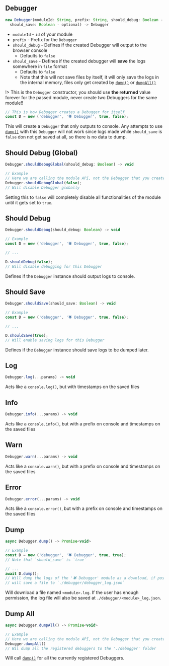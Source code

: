 ## Debugger
```js
new Debugger(moduleId: String, prefix: String, should_debug: Boolean - optional,
  should_save: Boolean - optional) -> Debugger
```
- `moduleId` - `id` of your module
- `prefix` - Prefix for the `Debugger`
- `should_debug` - Defines if the created Debugger will output to the browser console
  - Defaults to `false`
- `should_save` - Defines if the created debugger will **save** the logs somewhere in `file` format
  - Defaults to `false`
  - Note that this will not save files by itself, it will only save the logs in the internal memory, files only get created by [`dump()`](#dump) or [`dumpAll()`](#dump-all)

!> This is the `Debugger` constructor, you should use **the returned** value forever for the passed module, never create two Debuggers for the same module!!

```js
// This is how Debugger creates a Debugger for itself
const D = new ('debugger', '🕷️ Debugger', true, false);
```
This will create a `Debugger` that only outputs to console. Any attempts to use [`dump()`](#dump) with this `Debugger` will not work since logs made while `should_save` is `false` don not get saved at all, so there is no data to dump.

## Should Debug (Global)
```js
Debugger.shouldDebugGlobal(should_debug: Boolean) -> void
```
```js
// Example
// Here we are calling the module API, not the Debugger that you created
Debugger.shouldDebugGlobal(false);
// Will disable Debugger globally
```

Setting this to `false` will completely disable all functionalities of the module until it gets set to `true`.

## Should Debug
```js
Debugger.shouldDebug(should_debug: Boolean) -> void
```
```js
// Example
const D = new ('debugger', '🕷️ Debugger', true, false);

// ...

D.shouldDebug(false);
// Will disable debugging for this Debugger
```
Defines if the `Debugger` instance should output logs to console.

## Should Save
```js
Debugger.shouldSave(should_save: Boolean) -> void
```
```js
// Example
const D = new ('debugger', '🕷️ Debugger', true, false);

// ...

D.shouldSave(true);
// Will enable saving logs for this Debugger
```
Defines if the `Debugger` instance should save logs to be dumped later.

## Log
```js
Debugger.log(...params) -> void
```
Acts like a `console.log()`, but with timestamps on the saved files

## Info
```js
Debugger.info(...params) -> void
```
Acts like a `console.info()`, but with a prefix on console and timestamps on the saved files

## Warn
```js
Debugger.warn(...params) -> void
```
Acts like a `console.warn()`, but with a prefix on console and timestamps on the saved files

## Error
```js
Debugger.error(...params) -> void
```
Acts like a `console.error()`, but with a prefix on console and timestamps on the saved files

## Dump
```js
async Debugger.dump() -> Promise<void>
```
```js
// Example
const D = new ('debugger', '🕷️ Debugger', true, true);
// Note that `should_save` is `true`

// ...
await D.dump();
// Will dump the logs of the '🕷️ Debugger' module as a download, if possible
// will save a file to `./debugger/debugger_log.json`
```
Will download a file named `<module>.log`. If the user has enough permission, the log file will also be saved at `./debugger/<module>_log.json`.

## Dump All
```js
async Debugger.dumpAll() -> Promise<void>
```
```js
// Example
// Here we are calling the module API, not the Debugger that you created
Debugger.dumpAll()
// Wil dump all the registered debuggers to the './debugger' folder
```
Will call [`dump()`](#dump) for all the currently registered Debuggers.
